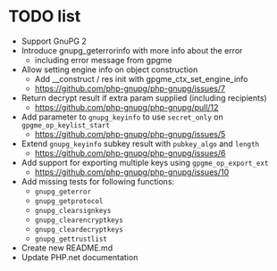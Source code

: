 # TODO list

- Support GnuPG 2
- Introduce gnupg_geterrorinfo with more info about the error
  - including error message from gpgme
- Allow setting engine info on object construction
  - Add __construct / res init with gpgme_ctx_set_engine_info
  - https://github.com/php-gnupg/php-gnupg/issues/7
- Return decrypt result if extra param supplied (including recipients)
  - https://github.com/php-gnupg/php-gnupg/pull/12
- Add parameter to `gnupg_keyinfo` to use `secret_only` on `gpgme_op_keylist_start`
  - https://github.com/php-gnupg/php-gnupg/issues/5
- Extend `gnupg_keyinfo` subkey result with `pubkey_algo` and `length`
  - https://github.com/php-gnupg/php-gnupg/issues/6
- Add support for exporting multiple keys using `gpgme_op_export_ext`
  - https://github.com/php-gnupg/php-gnupg/issues/10
- Add missing tests for following functions:
  - `gnupg_geterror`
  - `gnupg_getprotocol`
  - `gnupg_clearsignkeys`
  - `gnupg_clearencryptkeys`
  - `gnupg_cleardecryptkeys`
  - `gnupg_gettrustlist`
- Create new README.md
- Update PHP.net documentation
